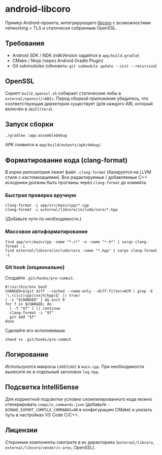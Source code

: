 # android-libcoro

Пример Android-проекта, интегрирующего [libcoro](external/libcoro) с возможностями networking + TLS и статически собранным OpenSSL.

## Требования
- Android SDK / NDK (ndkVersion задаётся в `app/build.gradle`)
- CMake / Ninja (через Android Gradle Plugin)
- Git submodules (обновить: `git submodule update --init --recursive`)

## OpenSSL
Скрипт `build_openssl.sh` собирает статические либы в `external/openssl/<ABI>`. Перед сборкой приложения убедитесь, что соответствующая директория существует (для каждого ABI, который включён в `abiFilters`).

## Запуск сборки
```
./gradlew :app:assembleDebug
```
APK появится в `app/build/outputs/apk/debug/`.

## Форматирование кода (clang-format)
В корне репозитория лежит файл `.clang-format` (базируется на LLVM стиле с кастомизациями). Все редактируемые / добавляемые C++ исходники должны быть прогнаны через `clang-format` до коммита.

### Быстрая проверка вручную
```
clang-format -i app/src/main/cpp/*.cpp
clang-format -i external/libcoro/include/coro/*.hpp
```
(Добавьте пути по необходимости.)

### Массовое автоформатирование
```
find app/src/main/cpp -name "*.c*" -o -name "*.h*" | xargs clang-format -i
find external/libcoro/include/coro -name "*.hpp" | xargs clang-format -i
```

### Git hook (опционально)
Создайте `.git/hooks/pre-commit`:
```
#!/usr/bin/env bash
CHANGED=$(git diff --cached --name-only --diff-filter=ACM | grep -E '\.(c|cc|cpp|cxx|h|hpp)$' || true)
[ -z "$CHANGED" ] && exit 0
for f in $CHANGED; do
  [ -f "$f" ] || continue
  clang-format -i "$f"
  git add "$f"
done
```
Сделайте его исполняемым:
```
chmod +x .git/hooks/pre-commit
```

## Логирование
Используются макросы `LOGE`/`LOGI` в `main.cpp`. При необходимости вынесите их в отдельный заголовок `log.hpp`.

## Подсветка IntelliSense
Для корректной подсветки условно скомпилированного кода можно сгенерировать `compile_commands.json` (добавьте `-DCMAKE_EXPORT_COMPILE_COMMANDS=ON` в конфигурацию CMake) и указать путь в настройках VS Code C/C++.

## Лицензии
Сторонние компоненты смотрите в их директориях (`external/libcoro`, `external/libcoro/vendor/c-ares`, OpenSSL).
